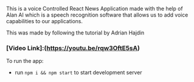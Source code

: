 This is a voice Controlled React News Application made with the help of Alan AI which is a speech recognition software that allows us to add voice capabilities to our applications.

This was made by following the tutorial by Adrian Hajdin
### [Video Link]:(https://youtu.be/rqw3OftE5sA)

To run the app:
- run ```npm i && npm start``` to start development server